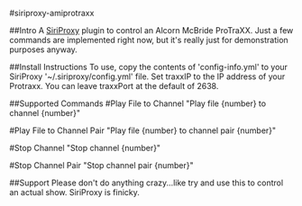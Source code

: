 #siriproxy-amiprotraxx

##Intro
A [SiriProxy](https://github.com/plamoni/SiriProxy) plugin to control an Alcorn McBride ProTraXX.  Just a few commands are implemented right now, but it's really just for demonstration purposes anyway.

##Install Instructions
To use, copy the contents of 'config-info.yml' to your SiriProxy '~/.siriproxy/config.yml' file.  Set traxxIP to the IP address of your Protraxx.  You can leave traxxPort at the default of 2638.

##Supported Commands
#Play File to Channel
"Play file {number} to channel {number}"

#Play File to Channel Pair
"Play file {number} to channel pair {number}"

#Stop Channel
"Stop channel {number}"

#Stop Channel Pair
"Stop channel pair {number}"

##Support
Please don't do anything crazy...like try and use this to control an actual show.  SiriProxy is finicky.
